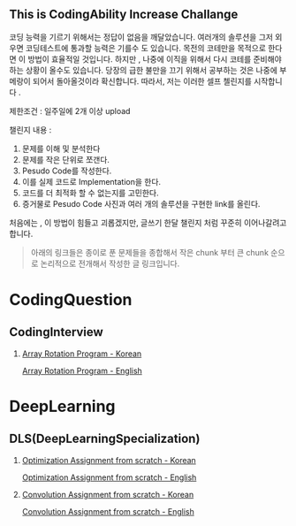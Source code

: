 ## This is CodingAbility Increase Challange

코딩 능력을 기르기 위해서는 정답이 없음을 깨달았습니다. 
여러개의 솔루션을 그저 외우면 코딩테스트에 통과할 능력은 기를수 도 있습니다. 목전의 코테만을 목적으로 한다면 이 방법이 효율적일 것입니다. 
하지만 , 나중에 이직을 위해서 다시 코테를 준비해야 하는 상황이 올수도 있습니다. 당장의 급한 불만을 끄기 위해서 공부하는 것은 나중에 부메랑이 되어서 돌아올것이라 확신합니다. 따라서, 저는 이러한 셀프 첼린지를 시작합니다 .

제한조건 : 일주일에 2개 이상 upload

챌린지 내용 :  

1. 문제를 이해 및 분석한다
2. 문제를 작은 단위로 쪼갠다.
3. Pesudo Code를 작성한다.
4. 이를 실제 코드로 Implementation을 한다.
5. 코드를 더 최적화 할 수 없는지를 고민한다.
6. 증거물로 Pesudo Code 사진과 여러 개의 솔루션을 구현한 link를 올린다.

처음에는 , 이 방법이 힘들고 괴롭겠지만, 글쓰기 한달 챌린지 처럼 꾸준히 이어나갈려고 합니다.



> 아래의 링크들은 종이로 푼 문제들을 종합해서 작은 chunk 부터 큰 chunk 순으로 논리적으로 전개해서 작성한 글 링크입니다.

# CodingQuestion

## CodingInterview

1. [Array Rotation Program - Korean](https://woongjoonchoi.github.io/codinginterview/temp-array/)

   [Array Rotation Program - English](https://oongjoon.github.io/codinginterview/temp-array/)

# DeepLearning

## DLS(DeepLearningSpecialization)

1. [Optimization Assignment from scratch - Korean](https://woongjoonchoi.github.io/dls_c2/Optimization-scratch/)

   [Optimization Assignment from scratch - English](https://oongjoon.github.io/dls_c2/Optimization-scratch/)

2. [Convolution Assignment from scratch - Korean](https://woongjoonchoi.github.io/dls_c2/conv-scratch/)

   [Convolution Assignment from scratch - English](https://oongjoon.github.io/dls_c2/conv-scratch/)

